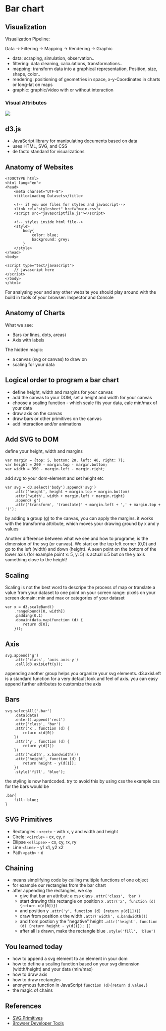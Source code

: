# Bar chart

## Visualization
Visualization Pipeline:

Data -> Filtering -> Mapping -> Rendering -> Graphic 

* data: scraping, simulation, observation..
* filtering: data cleaning, calculations, transformations..
* mapping: transform data into a graphical representation, Position, size, shape, color.. 
* rendering: positioning of geometries in space, x-y-Coordinates in charts or long-lat on maps
* graphic: graphic/video with or without interaction

### Visual Attributes
![](visualattributes.png)


## d3.js
* JavaScript library for manipulating documents based on data
* uses HTML, SVG, and CSS
* de facto standard for visualizations

## Anatomy of Websites

```
<!DOCTYPE html>
<html lang="en">
<head>
    <meta charset="UTF-8">
    <title>Loading Datasets</title>

    <!-- if you use files for styles and javascript-->
    <link rel="stylesheet" href="main.css">
    <script src="javascriptfile.js"></script>

    <!-- styles inside html file-->
    <style>
        body{
            color: blue;
            background: grey;
        }
    </style>
</head>
<body>

<script type="text/javascript"> 
    // javascript here
</script>
</body>
</html>
```

For analysing your and any other website you should play around with the build in tools of your browser: Inspector and Console

## Anatomy of Charts
What we see:

* Bars (or lines, dots, areas)
* Axis with labels

The hidden magic:

* a canvas (svg or canvas) to draw on
* scaling for your data

## Logical order to program a bar chart
* define height, width and margins for your canvas
* add the canvas to your DOM, set a height and width for your canvas
* choose a scaling function - which scale fits your data, calc min/max of your data
* draw axis on the canvas
* draw bars or other primitives on the canvas
* add interaction and/or animations

## Add SVG to DOM
define your height, width and margins

    var margin = {top: 5, bottom: 20, left: 40, right: 7};
    var height = 200 - margin.top - margin.bottom;
    var width = 350 - margin.left - margin.right;

add svg to your dom-element and set height etc

    var svg = d3.select('body').append('svg')
        .attr('height', height + margin.top + margin.bottom)
        .attr('width', width + margin.left + margin.right)
        .append('g')
        .attr('transform', 'translate(' + margin.left + ',' + margin.top + ')');    

by adding a group (g) to the canvas, you can apply the margins. it works with the transforma attribute, which moves your drawing ground by x and y values

Another difference between what we see and how to programe, is the dimension of the svg (or canvas). We start on the top left corner (0,0) and go to the left (width) and down (height). 
A seen point on the bottom of the lower axis (for example point x: 5, y: 5) is actual x:5 but on the y axis something close to the height! 

## Scaling

Scaling is not the best word to descripe the process of map or translate a value from your dataset to one point on your screen
range: pixels on your screen
domain: min and max or categories of your dataset

    var x = d3.scaleBand()
        .rangeRound([0, width])
        .padding(0.1)
        .domain(data.map(function (d) {
            return d[0];
        }));   

## Axis

    svg.append('g')
        .attr('class', 'axis axis-y')
        .call(d3.axisLeft(y));

appending another group helps you organize your svg elements. d3.axisLeft is a standard function for a very default look and feel of axis. you can easy append further attributes to customize the axis

## Bars

    svg.selectAll('.bar')
        .data(data)
        .enter().append('rect')
        .attr('class', 'bar')
        .attr('x', function (d) {
            return x(d[0])
        })
        .attr('y', function (d) {
            return y(d[1])
        })
        .attr('width', x.bandwidth())
        .attr('height', function (d) {
            return height - y(d[1]);
        })
        .style('fill', 'blue');

the styling is now hardcoded. try to avoid this by using css
the example css for the bars would be

    .bar{
        fill: blue;
    }


## SVG Primitives
* Rectangles : `<rect>` - with x, y and width and height
* Circle:  `<circle>` - cx, cy, r
* Ellipse `<ellipse>` - cx, cy, rx, ry
* Line `<line>` - y1 x1, y2 x2
* Path `<path>` - d 

## Chaining
* means simplifying code by calling multiple functions of one object
* for example our rectangles from the bar chart
* after appending the rectangles, we say
    * give that bar an attribut: a css class `.attr('class', 'bar')`
    * start drawing this rectangle on position x  `.attr('x', function (d) {return x(d[0])})` 
    * and position y `.attr('y', function (d) {return y(d[1])})`
    * draw from position x the width `.attr('width', x.bandwidth())`
    * and from postion y the "negative" height `.attr('height', function (d) {return height - y(d[1]); })`
    * after all is drawn, make the rectangle blue `.style('fill', 'blue')`

## You learned today
* how to append a svg element to an element in your dom
* how to define a scaling function based on your svg dimension (width/height) and your data (min/max)
* how to draw axis
* how to draw rectangles
* anonymous function in JavaScript `function (d){return d.value;}`
* the magic of chains

## References
* [SVG Primitives](https://www.w3.org/TR/SVG/shapes.html)
* [Browser Developer Tools](https://developer.mozilla.org/en-US/docs/Learn/Common_questions/What_are_browser_developer_tools)

